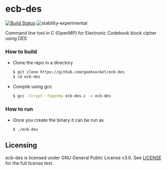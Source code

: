 # ecb-des

[![Build Status](https://travis-ci.org/geeksocket/ecb-des.svg?branch=master)](https://travis-ci.org/geeksocket/ecb-des) ![stability-experimental](https://img.shields.io/badge/stability-experimental-orange.svg) 

Command line tool in C (OpenMP) for Electronic Codebook block cipher using DES

### How to build

- Clone the repo in a directory
  ```sh
  $ git clone https://github.com/geeksocket/ecb-des
  $ cd ecb-des
  ```
- Compile using gcc
  ```sh
  $ gcc -lcrypt -fopenmp ecb-des.c -o ecb-des
  ```

### How to run

- Once you create the binary it can be run as
  ```sh
  $ ./ecb-des
  ```

## Licensing

ecb-des is licensed under GNU General Public License v3.0. See [LICENSE](https://github.com/geeksocket/ecb-des/blob/master/LICENSE) for the full license text.

